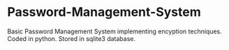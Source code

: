 # Password-Management-System
Basic Password Management System implementing encyption techniques. Coded in python. Stored in sqlite3 database.
